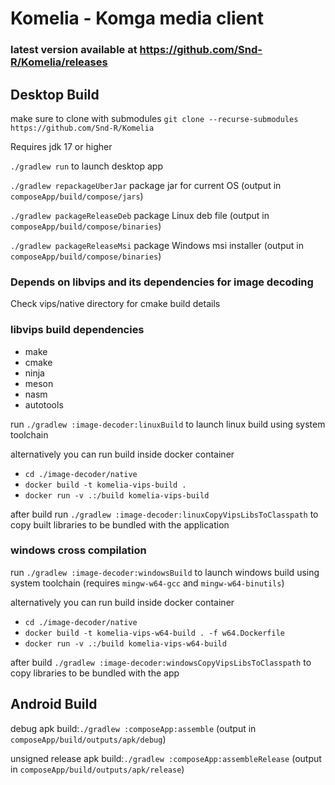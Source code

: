 # Komelia - Komga media client

### latest version available at https://github.com/Snd-R/Komelia/releases

## Desktop Build

make sure to clone with submodules `git clone --recurse-submodules https://github.com/Snd-R/Komelia`

Requires jdk 17 or higher

`./gradlew run` to launch desktop app

`./gradlew repackageUberJar` package jar for current OS (output in `composeApp/build/compose/jars`)

`./gradlew packageReleaseDeb` package Linux deb file (output in `composeApp/build/compose/binaries`)

`./gradlew packageReleaseMsi` package Windows msi installer (output in `composeApp/build/compose/binaries`)

### Depends on libvips and its dependencies for image decoding

Check vips/native directory for cmake build details

### libvips build dependencies

- make
- cmake
- ninja
- meson
- nasm
- autotools

run `./gradlew :image-decoder:linuxBuild` to launch linux build using system toolchain

alternatively you can run build inside docker
container 
- `cd ./image-decoder/native`
- `docker build -t komelia-vips-build . `
- `docker run -v .:/build komelia-vips-build`

after build run `./gradlew :image-decoder:linuxCopyVipsLibsToClasspath` to copy built libraries to be bundled with the
application

### windows cross compilation

run `./gradlew :image-decoder:windowsBuild` to launch windows build using system toolchain (requires `mingw-w64-gcc` and `mingw-w64-binutils`)

alternatively you can run build inside docker container 
- `cd ./image-decoder/native`
- `docker build -t komelia-vips-w64-build . -f w64.Dockerfile`
- `docker run -v .:/build komelia-vips-w64-build`

after build `./gradlew :image-decoder:windowsCopyVipsLibsToClasspath` to copy libraries to be bundled
with the app

## Android Build

debug apk build:`./gradlew :composeApp:assemble` (output in `composeApp/build/outputs/apk/debug`)

unsigned release apk build:`./gradlew :composeApp:assembleRelease` (output in `composeApp/build/outputs/apk/release`)
